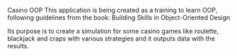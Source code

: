 Casino OOP
This application is being created as a training to learn OOP, following guidelines from the book: Building Skills in Object-Oriented Design

Its purpose is to create a simulation for some casino games like roulette, blackjack and craps with various strategies and it outputs data with the results.
